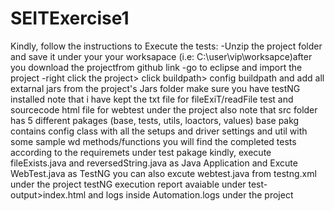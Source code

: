 # SEITExercise1
Kindly, follow the instructions to Execute the tests:
-Unzip the project folder and save it under your your worksapace (i.e: C:\user\vip\worksapce)after you download the projectfrom github link
-go to eclipse and import the project 
-right click the project> click buildpath> config buildpath and add all extarnal jars from the project's Jars folder
make sure you have testNG installed
note that i have kept the txt file for fileExiT/readFile test and sourcecode html file for webtest under the project
also note that src folder has 5 different pakages (base, tests, utils, loactors, values)
base pakg contains config class with all the setups and driver settings and util with some sample wd methods/functions
you will find the completed tests according to the requiremets under test pakage
kindly, execute fileExists.java and reversedString.java as Java Application and Excute WebTest.java as TestNG 
you can also excute webtest.java from testng.xml under the project
testNG execution report avaiable under test-output>index.html and logs inside Automation.logs under the project 
